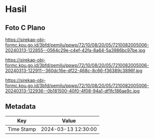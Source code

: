 # Hasil

## Foto C Plano

https://sirekap-obj-formc.kpu.go.id/3bfd/pemilu/ppwp/72/10/08/20/05/7210082005006-20240313-122855--0564c29e-c4ef-42fa-8a64-5a3986bc97be.jpg

https://sirekap-obj-formc.kpu.go.id/3bfd/pemilu/ppwp/72/10/08/20/05/7210082005006-20240313-122911--360dc16e-df22-468c-8c66-f36389c3896f.jpg

https://sirekap-obj-formc.kpu.go.id/3bfd/pemilu/ppwp/72/10/08/20/05/7210082005006-20240313-122936--0b181500-40f0-4f08-94a1-df1fc186ae9c.jpg


## Metadata

| Key        | Value               |
| ---------- | ------------------- |
| Time Stamp | 2024-03-13 12:30:00 |



